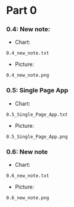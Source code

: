 # Part 0

### 0.4: New note:
* Chart:
```
0.4_new_note.txt
```
* Picture:
```
0.4_new_note.png
```
### 0.5: Single Page App
* Chart:
```
0.5_Single_Page_App.txt
```
* Picture:
```
0.5_Single_Page_App.png
```
### 0.6: New note
* Chart:
```
0.6_new_note.txt
```
* Picture:
```
0.6_new_note.png
```
